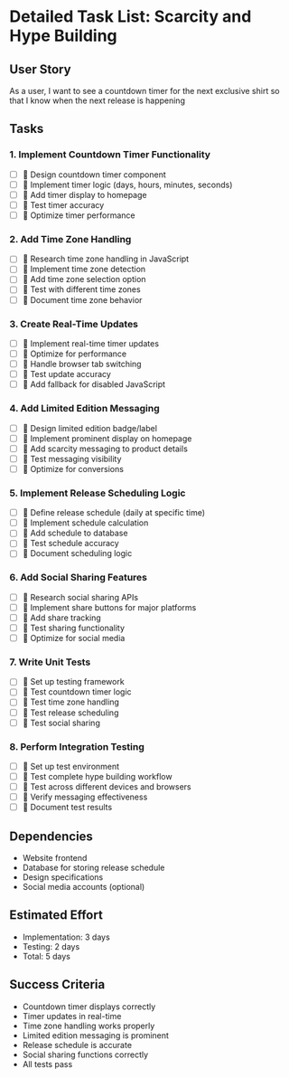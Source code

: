 # Detailed Task List: Scarcity and Hype Building

## User Story
As a user, I want to see a countdown timer for the next exclusive shirt so that I know when the next release is happening

## Tasks

### 1. Implement Countdown Timer Functionality
- [ ] 🔧 Design countdown timer component
- [ ] 🔧 Implement timer logic (days, hours, minutes, seconds)
- [ ] 🔧 Add timer display to homepage
- [ ] 🔧 Test timer accuracy
- [ ] 🔧 Optimize timer performance

### 2. Add Time Zone Handling
- [ ] 🔧 Research time zone handling in JavaScript
- [ ] 🔧 Implement time zone detection
- [ ] 🔧 Add time zone selection option
- [ ] 🔧 Test with different time zones
- [ ] 🔧 Document time zone behavior

### 3. Create Real-Time Updates
- [ ] 🔧 Implement real-time timer updates
- [ ] 🔧 Optimize for performance
- [ ] 🔧 Handle browser tab switching
- [ ] 🔧 Test update accuracy
- [ ] 🔧 Add fallback for disabled JavaScript

### 4. Add Limited Edition Messaging
- [ ] 🔧 Design limited edition badge/label
- [ ] 🔧 Implement prominent display on homepage
- [ ] 🔧 Add scarcity messaging to product details
- [ ] 🔧 Test messaging visibility
- [ ] 🔧 Optimize for conversions

### 5. Implement Release Scheduling Logic
- [ ] 🔧 Define release schedule (daily at specific time)
- [ ] 🔧 Implement schedule calculation
- [ ] 🔧 Add schedule to database
- [ ] 🔧 Test schedule accuracy
- [ ] 🔧 Document scheduling logic

### 6. Add Social Sharing Features
- [ ] 🔧 Research social sharing APIs
- [ ] 🔧 Implement share buttons for major platforms
- [ ] 🔧 Add share tracking
- [ ] 🔧 Test sharing functionality
- [ ] 🔧 Optimize for social media

### 7. Write Unit Tests
- [ ] 🔧 Set up testing framework
- [ ] 🔧 Test countdown timer logic
- [ ] 🔧 Test time zone handling
- [ ] 🔧 Test release scheduling
- [ ] 🔧 Test social sharing

### 8. Perform Integration Testing
- [ ] 🔧 Set up test environment
- [ ] 🔧 Test complete hype building workflow
- [ ] 🔧 Test across different devices and browsers
- [ ] 🔧 Verify messaging effectiveness
- [ ] 🔧 Document test results

## Dependencies
- Website frontend
- Database for storing release schedule
- Design specifications
- Social media accounts (optional)

## Estimated Effort
- Implementation: 3 days
- Testing: 2 days
- Total: 5 days

## Success Criteria
- Countdown timer displays correctly
- Timer updates in real-time
- Time zone handling works properly
- Limited edition messaging is prominent
- Release schedule is accurate
- Social sharing functions correctly
- All tests pass